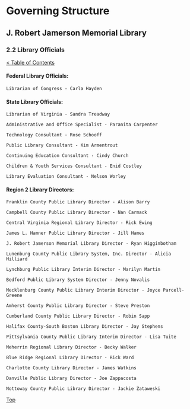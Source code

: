 [0]: ../README.md
[2.2]: library-officials.md

# Governing Structure
## J. Robert Jamerson Memorial Library
### 2.2 Library Officials
[< Table of Contents][0]

#### Federal Library Officials:

	Librarian of Congress - Carla Hayden

#### State Library Officials:

	Librarian of Virginia - Sandra Treadway

	Administrative and Office Specialist - Paranita Carpenter

	Technology Consultant - Rose Schooff

	Public Library Consultant - Kim Armentrout

	Continuing Education Consultant - Cindy Church

	Children & Youth Services Consultant - Enid Costley

	Library Evaluation Consultant - Nelson Worley

#### Region 2 Library Directors:

	Franklin County Public Library Director - Alison Barry

	Campbell County Public Library Director - Nan Carmack

	Central Virginia Regional Library Director - Rick Ewing

	James L. Hamner Public Library Director - Jill Hames

	J. Robert Jamerson Memorial Library Director - Ryan Higginbotham

	Lunenburg County Public Library System, Inc. Director - Alicia Hilliard

	Lynchburg Public Library Interim Director - Marilyn Martin

	Bedford Public Library System Director - Jenny Novalis

	Mecklenburg County Public Library Interim Director - Joyce Parcell-Greene

	Amherst County Public Library Director - Steve Preston

	Cumberland County Public Library Director - Robin Sapp

	Halifax County-South Boston Library Director - Jay Stephens

	Pittsylvania County Public Library Interim Director - Lisa Tuite

	Meherrin Regional Library Director - Becky Walker

	Blue Ridge Regional Library Director - Rick Ward

	Charlotte County Library Director - James Watkins

	Danville Public Library Director - Joe Zappacosta

	Nottoway County Public Library Director - Jackie Zataweski

[Top][2.2]